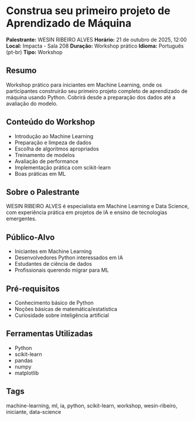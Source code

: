 # Construa seu primeiro projeto de Aprendizado de Máquina

**Palestrante:** WESIN RIBEIRO ALVES
**Horário:** 21 de outubro de 2025, 12:00
**Local:** Impacta - Sala 208
**Duração:** Workshop prático
**Idioma:** Português (pt-br)
**Tipo:** Workshop

## Resumo
Workshop prático para iniciantes em Machine Learning, onde os participantes construirão seu primeiro projeto completo de aprendizado de máquina usando Python. Cobrirá desde a preparação dos dados até a avaliação do modelo.

## Conteúdo do Workshop
- Introdução ao Machine Learning
- Preparação e limpeza de dados
- Escolha de algoritmos apropriados
- Treinamento de modelos
- Avaliação de performance
- Implementação prática com scikit-learn
- Boas práticas em ML

## Sobre o Palestrante
WESIN RIBEIRO ALVES é especialista em Machine Learning e Data Science, com experiência prática em projetos de IA e ensino de tecnologias emergentes.

## Público-Alvo
- Iniciantes em Machine Learning
- Desenvolvedores Python interessados em IA
- Estudantes de ciência de dados
- Profissionais querendo migrar para ML

## Pré-requisitos
- Conhecimento básico de Python
- Noções básicas de matemática/estatística
- Curiosidade sobre inteligência artificial

## Ferramentas Utilizadas
- Python
- scikit-learn
- pandas
- numpy
- matplotlib

## Tags
machine-learning, ml, ia, python, scikit-learn, workshop, wesin-ribeiro, iniciante, data-science
